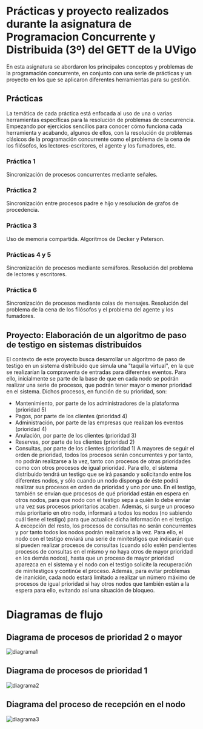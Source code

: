 # Prácticas y proyecto realizados durante la asignatura de Programacion Concurrente y Distribuida (3º) del GETT de la UVigo

En esta asignatura se abordaron los principales conceptos y problemas de la programación concurrente, en conjunto con una serie de prácticas y un proyecto en los que se aplicaron diferentes herramientas para su gestión.

## Prácticas
La temática de cada práctica está enfocada al uso de una o varias herramientas específicas para la resolución de problemas de concurrencia. Empezando por ejercicios sencillos para conocer cómo funciona cada herramienta y acabando, algunos de ellos, con la resolución de problemas clásicos de la programación concurrente como el problema de la cena de los filósofos, los lectores-escritores, el agente y los fumadores, etc.

### Práctica 1
Sincronización de procesos concurrentes mediante señales.

### Práctica 2
Sincronización entre procesos padre e hijo y resolución de grafos de procedencia.

### Práctica 3
Uso de memoria compartida. Algoritmos de Decker y Peterson.

### Prácticas 4 y 5
Sincronización de procesos mediante semáforos. Resolución del problema de lectores y escritores.

### Práctica 6
Sincronización de procesos mediante colas de mensajes. Resolución del problema de la cena de los filósofos y el problema del agente y los fumadores.



## Proyecto: Elaboración de un algoritmo de paso de testigo en sistemas distribuídos
El contexto de este proyecto busca desarrollar un algoritmo de paso de testigo en un sistema distribuído que simula una "taquilla virtual", en la que se realizarían la compraventa de entradas para diferentes eventos. 
Para ello, inicialmente se parte de la base de que en cada nodo se podrán realizar una serie de procesos, que podrán tener mayor o menor prioridad en el sistema. Dichos procesos, en función de su prioridad, son:
- Mantenimiento, por parte de los administradores de la plataforma (prioridad 5)
- Pagos, por parte de los clientes (prioridad 4)
- Administración, por parte de las empresas que realizan los eventos (prioridad 4)
- Anulación, por parte de los clientes (prioridad 3)
- Reservas, por parte de los clientes (prioridad 2)
- Consultas, por parte de los clientes (prioridad 1)
A mayores de seguir el orden de prioridad, todos los procesos serán concurrentes y por tanto, no podrán realizarse a la vez, tanto con procesos de otras prioridades como con otros procesos de igual prioridad. Para ello, el sistema distribuido tendrá un testigo que se irá pasando y solicitando entre los diferentes nodos, y sólo cuando un nodo disponga de éste podrá realizar sus procesos en orden de prioridad y uno por uno. En el testigo, también se envían que procesos de qué prioridad están en espera en otros nodos, para que nodo con el testigo sepa a quién lo debe enviar una vez sus procesos prioritarios acaben. Además, si surge un proceso más prioritario en otro nodo, informará a todos los nodos (no sabiendo cuál tiene el testigo) para que actualice dicha información en el testigo.
A excepción del resto, los procesos de consultas no serán concurrentes y por tanto todos los nodos podrán realizarlos a la vez. Para ello, el nodo con el testigo enviará una serie de minitestigos que indicarán que sí pueden realizar procesos de consultas (cuando sólo estén pendientes procesos de consultas en el mismo y no haya otros de mayor prioridad en los demás nodos), hasta que un proceso de mayor prioridad aparezca en el sistema y el nodo con el testigo solicite la recuperación de minitestigos y continúe el proceso.
Además, para evitar problemas de inanición, cada nodo estará limitado a realizar un número máximo de procesos de igual prioridad si hay otros nodos que también están a la espera para ello, evitando así una situación de bloqueo.

# Diagramas de flujo
## Diagrama de procesos de prioridad 2 o mayor
![diagrama1](https://github.com/omardl/Concurrent-programming--PCCD-GET-UVigo/assets/105445540/c658f433-b749-47b8-b1d0-6affac5b0399)

## Diagrama de procesos de prioridad 1
![diagrama2](https://github.com/omardl/Concurrent-programming--PCCD-GET-UVigo/assets/105445540/fc7c90ee-6b9e-4835-9c60-c9d8398fdccf)

## Diagrama del proceso de recepción en el nodo
![diagrama3](https://github.com/omardl/Concurrent-programming--PCCD-GET-UVigo/assets/105445540/235f160a-0675-484f-bd7e-8debb461016c)

